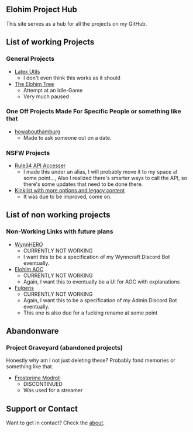 ## Elohim Project Hub

This site serves as a hub for all the projects on my GitHub.

## List of working Projects

### General Projects
- [Latex Utils](latex-utils)
    - I don't even think this works as it should
- [The Elohim Tree](the-elohim-tree)
    - Attempt at an Idle-Game
    - Very much paused

### One Off Projects Made For Specific People or something like that

- [howabouthamburg](howabouthamburg) 
    - Made to ask someone out on a date.

### NSFW Projects

- [Rule34 API Accesser](https://crungolo.github.io/rule34-randomizer/)
    - I made this under an alias, I will probably move it to my space at some point..., Also I realized there's smarter ways to call the API, so there's some updates that need to be done there.
- [Kinklist with more options and legacy content](kinklist) 
    - It was due to be improved, come on.

## List of non working projects

### Non-Working Links with future plans
- [WynnHERO](WynnHERO) 
    - CURRENTLY NOT WORKING
    - I want this to be a specification of my Wynncraft Discord Bot eventually.
- [Elohim AOC](elohim-aoc)
    - CURRENTLY NOT WORKING
    - Again, I want this to eventually be a UI for AOC with explanations
- [Fulgens](fulgens)
    - CURRENTLY NOT WORKING
    - Again, I want this to be a specification of my Admin Discord Bot eventually.
    - This one is also due for a fucking rename at some point

## Abandonware

### Project Graveyard (abandoned projects)
Honestly why am I not just deleting these? Probably fond memories or something like that.
- [Frostprime Modroll](frostprimemodroll) 
    - DISCONTINUED
    - Was used for a streamer

## Support or Contact

Want to get in contact? Check the [about](about).
